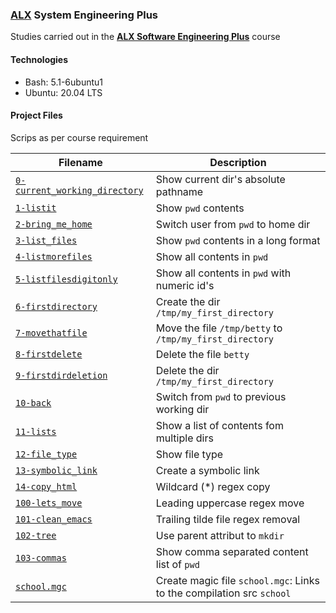 ### [ALX](https://www.alxafrica.com/) System Engineering Plus

Studies carried out in the **[ALX Software Engineering Plus](https://www.alxafrica.com/software-engineering-plus/)** course

#### Technologies

* Bash:     5.1-6ubuntu1
* Ubuntu:   20.04 LTS

#### Project Files

Scrips as per course requirement

| Filename | Description |
| -------- | ----------- |
| [`0-current_working_directory`](./0-current_working_directory) | Show current dir's absolute pathname | 
| [`1-listit`](1-listit) | Show `pwd` contents |
| [`2-bring_me_home`](2-bring_me_home) | Switch user from `pwd` to home dir |
| [`3-list_files`](3-list_files) | Show `pwd` contents in a long format |
| [`4-listmorefiles`](4-listmorefiles) | Show all contents in `pwd` |
| [`5-listfilesdigitonly`](./5-listfilesdigitonly) | Show all contents in `pwd` with numeric id's |
| [`6-firstdirectory`](./6-firstdirectory) | Create the dir `/tmp/my_first_directory` |
| [`7-movethatfile`](./7-movethatfile) | Move the file `/tmp/betty` to `/tmp/my_first_directory` |
| [`8-firstdelete`](8-firstdelete) | Delete the file `betty` |
| [`9-firstdirdeletion`](./9-firstdirdeletion) | Delete the dir `/tmp/my_first_directory` |
| [`10-back`](./10-back) | Switch from `pwd` to previous working dir |
| [`11-lists`](./11-lists) | Show a list of contents fom multiple dirs |
| [`12-file_type`](./12-file_type) | Show  file type |
| [`13-symbolic_link`](./13-symbolic_link) | Create a symbolic link |
| [`14-copy_html`](./14-copy_html) | Wildcard (*) regex copy |
| [`100-lets_move`](./100-lets_move) | Leading uppercase regex move |
| [`101-clean_emacs`](./101-clean_emacs) | Trailing tilde file regex removal |
| [`102-tree`](./102-tree) | Use parent attribut to `mkdir` |
| [`103-commas`](./103-commas) | Show comma separated content list of `pwd` |
| [`school.mgc`](./school) | Create magic file `school.mgc`: Links to the compilation src `school` |
